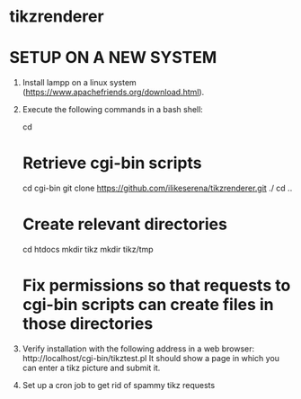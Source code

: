 # tikzrenderer

SETUP ON A NEW SYSTEM
=====================

1. Install lampp on a linux system (https://www.apachefriends.org/download.html).

2. Execute the following commands in a bash shell:

   cd <lampp directory>
   # Retrieve cgi-bin scripts
   cd cgi-bin
   git clone https://github.com/ilikeserena/tikzrenderer.git ./
   cd ..
   # Create relevant directories
   cd htdocs
   mkdir tikz
   mkdir tikz/tmp
   # Fix permissions so that requests to cgi-bin scripts can create files in those directories

3. Verify installation with the following address in a web browser:
   http://localhost/cgi-bin/tikztest.pl
   It should show a page in which you can enter a tikz picture and submit it.

4. Set up a cron job to get rid of spammy tikz requests
